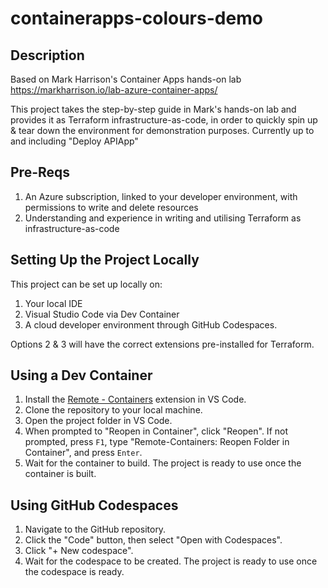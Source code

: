 # containerapps-colours-demo

## Description
Based on Mark Harrison's Container Apps hands-on lab https://markharrison.io/lab-azure-container-apps/

This project takes the step-by-step guide in Mark's hands-on lab and provides it as Terraform infrastructure-as-code, in order to quickly spin up & tear down the environment for demonstration purposes. Currently up to and including "Deploy APIApp"

## Pre-Reqs
1. An Azure subscription, linked to your developer environment, with permissions to write and delete resources
2. Understanding and experience in writing and utilising Terraform as infrastructure-as-code

## Setting Up the Project Locally

This project can be set up locally on:
1. Your local IDE
2. Visual Studio Code via Dev Container
3. A cloud developer environment through GitHub Codespaces.

Options 2 & 3 will have the correct extensions pre-installed for Terraform. 

## Using a Dev Container

1. Install the [Remote - Containers](https://marketplace.visualstudio.com/items?itemName=ms-vscode-remote.remote-containers) extension in VS Code.
2. Clone the repository to your local machine.
3. Open the project folder in VS Code.
4. When prompted to "Reopen in Container", click "Reopen". If not prompted, press `F1`, type "Remote-Containers: Reopen Folder in Container", and press `Enter`.
5. Wait for the container to build. The project is ready to use once the container is built.

## Using GitHub Codespaces

1. Navigate to the GitHub repository.
2. Click the "Code" button, then select "Open with Codespaces".
3. Click "+ New codespace".
4. Wait for the codespace to be created. The project is ready to use once the codespace is ready.

